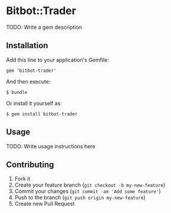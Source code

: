 # Bitbot::Trader

TODO: Write a gem description

## Installation

Add this line to your application's Gemfile:

    gem 'bitbot-trader'

And then execute:

    $ bundle

Or install it yourself as:

    $ gem install bitbot-trader

## Usage

TODO: Write usage instructions here

## Contributing

1. Fork it
2. Create your feature branch (`git checkout -b my-new-feature`)
3. Commit your changes (`git commit -am 'Add some feature'`)
4. Push to the branch (`git push origin my-new-feature`)
5. Create new Pull Request
